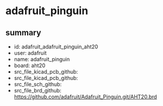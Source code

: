 # adafruit_pinguin
 
## summary 
* id: adafruit_adafruit_pinguin_aht20
* user: adafruit
* name: adafruit_pinguin
* board: aht20
* src_file_kicad_pcb_github: 
* src_file_kicad_pcb_github: 
* src_file_sch_github: 
* src_file_brd_github: https://github.com/adafruit/Adafruit_Pinguin.git/AHT20.brd



